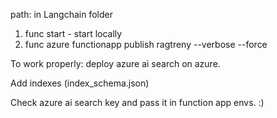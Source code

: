 path: in Langchain folder

1. func start - start locally
2. func azure functionapp publish ragtreny --verbose --force

To work properly: deploy azure ai search on azure. 

Add indexes (index_schema.json)

Check azure ai search key and pass it in function app envs. :) 